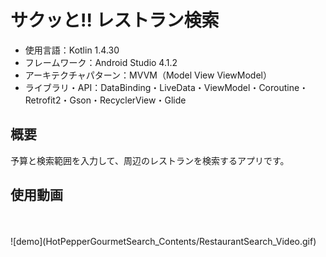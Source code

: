 # サクッと!! レストラン検索
- 使用言語：Kotlin 1.4.30
- フレームワーク：Android Studio 4.1.2
- アーキテクチャパターン：MVVM（Model View ViewModel）
- ライブラリ・API：DataBinding・LiveData・ViewModel・Coroutine・Retrofit2・Gson・RecyclerView・Glide

## 概要
予算と検索範囲を入力して、周辺のレストランを検索するアプリです。

## 使用動画
<br>
<br>![demo](HotPepperGourmetSearch_Contents/RestaurantSearch_Video.gif)
